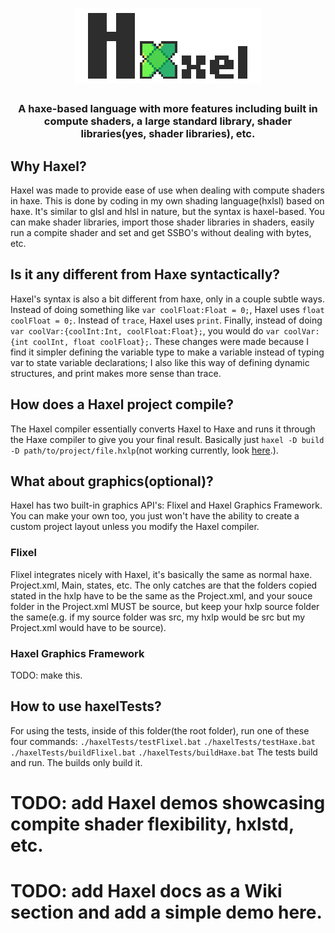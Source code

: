 <h1 align="center">
  <img src=".dev/logo_text-300.png"> 
</h1>
<h3 align="center">
 A haxe-based language with more features including built in compute shaders, a large standard library, shader libraries(yes, shader libraries), etc.
<h3>

## Why Haxel?
Haxel was made to provide ease of use when dealing with compute shaders in haxe. This is done by coding in my own shading language(hxlsl) based on haxe. It's similar to glsl and hlsl in nature, but the syntax is haxel-based. You can make shader libraries, import those shader libraries in shaders, easily run a compite shader and set and get SSBO's without dealing with bytes, etc.

## Is it any different from Haxe syntactically?
Haxel's syntax is also a bit different from haxe, only in a couple subtle ways. Instead of doing something like `var coolFloat:Float = 0;`, Haxel uses `float coolFloat = 0;`. Instead of `trace`, Haxel uses `print`. Finally, instead of doing `var coolVar:{coolInt:Int, coolFloat:Float};`, you would do `var coolVar:{int coolInt, float coolFloat};`. These changes were made because I find it simpler defining the variable type to make a variable instead of typing var to state variable declarations; I also like this way of defining dynamic structures, and print makes more sense than trace.

## How does a Haxel project compile?
The Haxel compiler essentially converts Haxel to Haxe and runs it through the Haxe compiler to give you your final result. Basically just `haxel -D build -D path/to/project/file.hxlp`(not working currently, look [here](https://github.com/ZSolarDev/Haxel/blob/dev/README.md#how-to-use-haxeltests).).

## What about graphics(optional)?
Haxel has two built-in graphics API's: Flixel and Haxel Graphics Framework. You can make your own too, you just won't have the ability to create a custom project layout unless you modify the Haxel compiler.

### Flixel
Flixel integrates nicely with Haxel, it's basically the same as normal haxe. Project.xml, Main, states, etc. The only catches are that the folders copied stated in the hxlp have to be the same as the Project.xml, and your souce folder in the Project.xml MUST be source, but keep your hxlp source folder the same(e.g. if my source folder was src, my hxlp would be src but my Project.xml would have to be source).

### Haxel Graphics Framework
TODO: make this.

## How to use haxelTests?
For using the tests, inside of this folder(the root folder), run one of these four commands:
`./haxelTests/testFlixel.bat`
`./haxelTests/testHaxe.bat`
`./haxelTests/buildFlixel.bat`
`./haxelTests/buildHaxe.bat`
The tests build and run. The builds only build it.

# TODO: add Haxel demos showcasing compite shader flexibility, hxlstd, etc.

# TODO: add Haxel docs as a Wiki section and add a simple demo here.
